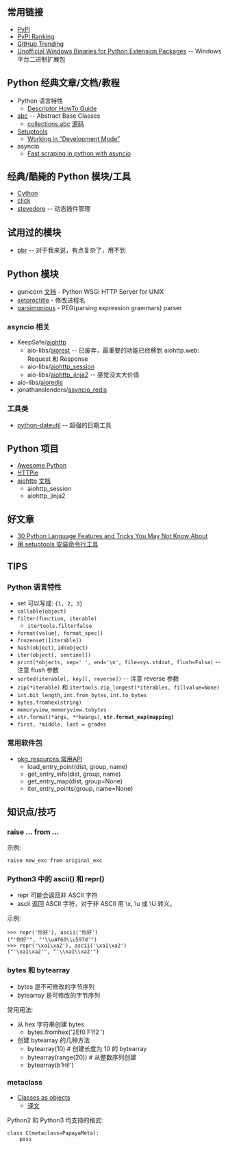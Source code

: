 ## 常用链接

* [PyPI](https://pypi.python.org/pypi)
* [PyPI Ranking](http://pypi-ranking.info/alltime)
* [GitHub Trending](https://github.com/trending?l=python&since=monthly)
* [Unofficial Windows Binaries for Python Extension Packages](http://www.lfd.uci.edu/~gohlke/pythonlibs/) -- Windows 平台二进制扩展包

## Python 经典文章/文档/教程

* Python 语言特性
  * [Descriptor HowTo Guide](https://docs.python.org/3.4/howto/descriptor.html)
* [abc](https://docs.python.org/3.4/library/abc.html) -- Abstract Base Classes
  * [collections.abc](https://docs.python.org/3.4/library/collections.abc.html#collections-abstract-base-classes) [源码](https://hg.python.org/cpython/file/3.4/Lib/_collections_abc.py)
* [Setuptools](http://pythonhosted.org/setuptools/)
  * [Working in “Development Mode”](https://packaging.python.org/en/latest/distributing.html#working-in-development-mode)
* asyncio
  * [Fast scraping in python with asyncio](http://compiletoi.net/fast-scraping-in-python-with-asyncio.html)


## 经典/酷毙的 Python 模块/工具

* [Cython](http://cython.org/)
* [click](http://click.pocoo.org/)
* [stevedore](https://github.com/openstack/stevedore) -- 动态插件管理

## 试用过的模块

* [pbr](https://pypi.python.org/pypi/pbr) -- 对于我来说，有点复杂了，用不到

## Python 模块

* gunicorn [文档](http://docs.gunicorn.org/) - Python WSGI HTTP Server for UNIX
* [setproctitle](http://pypi.python.org/pypi/setproctitle) - 修改进程名
* [parsimonious](https://github.com/erikrose/parsimonious) - PEG(parsing expression grammars) parser

### asyncio 相关

* KeepSafe/[aiohttp](https://github.com/KeepSafe/aiohttp)
  * aio-libs/[aiorest](https://github.com/aio-libs/aiorest) -- 已废弃，最重要的功能已经移到 aiohttp.web: Request 和 Response
  * aio-libs/[aiohttp_session](https://github.com/aio-libs/aiohttp_session)
  * aio-libs/[aiohttp_jinja2](https://github.com/aio-libs/aiohttp_jinja2) -- 感觉没太大价值
* aio-libs/[aioredis](https://github.com/aio-libs/aioredis)
* jonathanslenders/[asyncio_redis](https://github.com/jonathanslenders/asyncio-redis)

### 工具类

* [python-dateutil](https://github.com/dateutil/dateutil/) -- 超强的日期工具

## Python 项目

* [Awesome Python](https://github.com/vinta/awesome-python)
* [HTTPie ](https://github.com/jakubroztocil/httpie)
* [aiohttp](https://github.com/KeepSafe/aiohttp) [文档](http://aiohttp.readthedocs.org/)
  - aiohttp_session
  - aiohttp_jinja2

## 好文章

* [30 Python Language Features and Tricks You May Not Know About](http://sahandsaba.com/thirty-python-language-features-and-tricks-you-may-not-know.html)
* [用 setuptools 安装命令行工具](http://click.pocoo.org/4/setuptools/)

## TIPS

### Python 语言特性

* set 可以写成: `{1, 2, 3}`
* `callable(object)`
* `filter(function, iterable)`
  - `itertools.filterfalse`
* `format(value[, format_spec])`
* `frozenset([iterable])`
* `hash(object)`, `id(object)`
* `iter(object[, sentinel])`
* `print(*objects, sep=' ', end='\n', file=sys.stdout, flush=False)` -- 注意 flush 参数
* `sorted(iterable[, key][, reverse])` -- 注意 reverse 参数
* `zip(*iterable)` 和 `itertools.zip_longest(*iterables, fillvalue=None)`
* `int.bit_length`, `int.from_bytes`, `int.to_bytes`
* `bytes.fromhex(string)`
* `memoryview`, `memoryview.tobytes`
* `str.format(*args, **kwargs)`, **`str.format_map(mapping)`**
* `first, *middle, last = grades`

### 常用软件包

* [pkg_resources 常用API](https://pythonhosted.org/setuptools/pkg_resources.html#convenience-api)
  - load_entry_point(dist, group, name)
  - get_entry_info(dist, group, name)
  - get_entry_map(dist, group=None)
  - iter_entry_points(group, name=None)

## 知识点/技巧


### raise ... from ...

示例:

    raise new_exc from original_exc

### Python3 中的 ascii() 和 repr()

* repr 可能会返回非 ASCII 字符
* ascii 返回 ASCII 字符，对于非 ASCII 用 \x, \u 或 \U 转义。

示例:

    >>> repr('你好'), ascii('你好')
    ("'你好'", "'\\u4f60\\u597d'")
    >>> repr('\xa1\xa2'), ascii('\xa1\xa2')
    ("'\xa1\xa2'", "'\\xa1\\xa2'")

### bytes 和 bytearray

* bytes 是不可修改的字节序列
* bytearray 是可修改的字节序列

常用用法:

* 从 hex 字符串创建 bytes
  - bytes.fromhex('2Ef0 F1f2  ')
* 创建 bytearray 的几种方法
  - bytearray(10)  # 创建长度为 10 的 bytearray
  - bytearray(range(20)) # 从整数序列创建
  - bytearray(b'Hi!')

### metaclass

* [Classes as objects](http://stackoverflow.com/questions/100003/what-is-a-metaclass-in-python#answer-6581949)
  - [译文](http://blog.jobbole.com/21351/)

Python2 和 Python3 均支持的格式:

    class C(metaclass=PapayaMeta):
        pass
